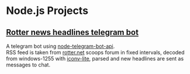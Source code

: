 # Node.js Projects

## [Rotter news headlines telegram bot](https://github.com/einatsof/nodejs-projects/tree/main/rotter-news-headlines-telegram-bot)
A telegram bot using [node-telegram-bot-api](https://github.com/yagop/node-telegram-bot-api).  
RSS feed is taken from [rotter.net](https://rotter.net/scoopscache.html) scoops forum in fixed intervals, decoded from windows-1255 with [iconv-lite](https://github.com/ashtuchkin/iconv-lite), parsed and new headlines are sent as messages to chat.
